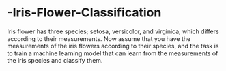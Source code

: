 # -Iris-Flower-Classification
 Iris flower has three species; setosa, versicolor, and virginica, which differs according to their measurements. Now assume that you have the measurements of the iris flowers according to their species, and the task is to train a machine learning model that can learn from the measurements of the iris species and classify them.
